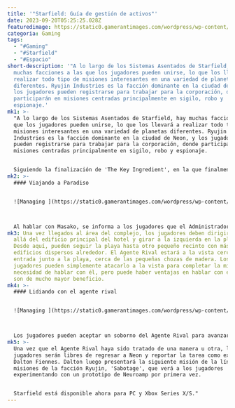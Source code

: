 ```yaml
---
title: '"Starfield: Guía de gestión de activos"'
date: 2023-09-20T05:25:25.028Z
featuredimage: https://static0.gamerantimages.com/wordpress/wp-content/uploads/2023/09/starfield-managing-assets-walkthrough-1.jpg?q=50&fit=contain&w=1140&h=&dpr=1.5
categoria: Gaming
tags:
  - "#Gaming"
  - "#Starfield"
  - "#Espacio"
short-description: '"A lo largo de los Sistemas Asentados de Starfield, hay
  muchas facciones a las que los jugadores pueden unirse, lo que los llevará a
  realizar todo tipo de misiones interesantes en una variedad de planetas
  diferentes. Ryujin Industries es la facción dominante en la ciudad de Neon, y
  los jugadores pueden registrarse para trabajar para la corporación, donde
  participarán en misiones centradas principalmente en sigilo, robo y
  espionaje.'
mk1: >-
  "A lo largo de los Sistemas Asentados de Starfield, hay muchas facciones a las
  que los jugadores pueden unirse, lo que los llevará a realizar todo tipo de
  misiones interesantes en una variedad de planetas diferentes. Ryujin
  Industries es la facción dominante en la ciudad de Neon, y los jugadores
  pueden registrarse para trabajar para la corporación, donde participarán en
  misiones centradas principalmente en sigilo, robo y espionaje.


  Siguiendo la finalización de 'The Key Ingredient', en la que finalmente se transfieren los planes del Proyecto Dominion a Ryujin, los jugadores de Starfield deberán completar un pequeño encargo para Benjamin Bayu, el alcalde de Neon, como forma de reparación por las acciones tomadas durante 'Directive Theta', que fue parte de la misión 'Background Checks'. Como parte de 'Managing Assets', los jugadores serán enviados a una nueva ubicación que no habían visitado previamente durante la línea de misiones de la facción, lo que les permitirá explorar un nuevo planeta y relacionarse con una comunidad bastante grande mientras están allí.
mk2: >-
  #### Viajando a Paradiso


  ![Managing ](https://static0.gamerantimages.com/wordpress/wp-content/uploads/wm/2023/09/starfield-paradiso.jpg?q=50&fit=crop&w=1500&dpr=1.5 "Managing ")



  Al hablar con Masako, se informa a los jugadores que el Administrador Bayu ha ordenado tratar con un agente rival en Paradiso. Para algunos jugadores de Starfield, esta puede ser la primera vez que se les exige viajar a Paradiso. Para aquellos que no lo conocen, el complejo está ubicado en el planeta Porrima II, en el sistema estelar Porrima, y alberga muchas misiones y actividades interesantes. Los jugadores también pueden alquilar una habitación en el lujoso hotel si así lo desean, y es también el lugar donde los jugadores pueden casarse.
mk3: Una vez llegados al área del complejo, los jugadores deben dirigirse más
  allá del edificio principal del hotel y girar a la izquierda en la playa.
  Desde aquí, pueden seguir la playa hasta otro pequeño recinto con más
  edificios dispersos alrededor. El Agente Rival estará a la vista cerca de la
  entrada junto a la playa, cerca de las pequeñas chozas de madera. Los
  jugadores pueden simplemente atacarlo a la vista para completar la misión sin
  necesidad de hablar con él, pero puede haber ventajas en hablar con él, que
  son de mucho mayor beneficio.
mk4: >-
  #### Lidiando con el agente rival


  ![Managing ](https://static0.gamerantimages.com/wordpress/wp-content/uploads/2023/09/starfield-managing-assets-walkthrough.jpg?q=50&fit=crop&w=1500&dpr=1.5 "Managing ")



  Los jugadores pueden aceptar un soborno del Agente Rival para avanzar en la misión. La cantidad inicial será de 5,000 créditos, pero esto se puede negociar hasta 8,000 mediante un intento de persuasión exitoso. No es un personaje especialmente firme, por lo que no debería ser demasiado difícil de convencer. Si el intento de persuasión falla, los jugadores aún pueden aceptar una suma de dinero de él o proceder a usar la opción de ataque.
mk5: >-
  Una vez que el Agente Rival haya sido tratado de una manera u otra, los
  jugadores serán libres de regresar a Neon y reportar la tarea como exitosa a
  Dalton Fiennes. Dalton luego presentará la siguiente misión de la línea de
  misiones de la facción Ryujin, 'Sabotage', que verá a los jugadores
  experimentando con un prototipo de Neuroamp por primera vez.


  Starfield está disponible ahora para PC y Xbox Series X/S."
---
```

